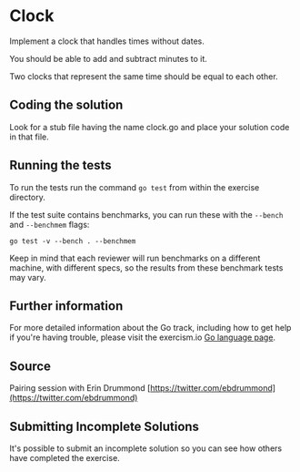 # Clock

Implement a clock that handles times without dates.

You should be able to add and subtract minutes to it.

Two clocks that represent the same time should be equal to each other.

## Coding the solution

Look for a stub file having the name clock.go
and place your solution code in that file.

## Running the tests

To run the tests run the command `go test` from within the exercise directory.

If the test suite contains benchmarks, you can run these with the `--bench` and `--benchmem`
flags:

    go test -v --bench . --benchmem

Keep in mind that each reviewer will run benchmarks on a different machine, with
different specs, so the results from these benchmark tests may vary.

## Further information

For more detailed information about the Go track, including how to get help if
you're having trouble, please visit the exercism.io [Go language page](http://exercism.io/languages/go/resources).

## Source

Pairing session with Erin Drummond [https://twitter.com/ebdrummond](https://twitter.com/ebdrummond)

## Submitting Incomplete Solutions
It's possible to submit an incomplete solution so you can see how others have completed the exercise.
